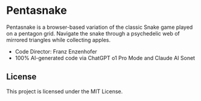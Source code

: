 # Pentasnake

Pentasnake is a browser-based variation of the classic Snake game played on a pentagon grid. Navigate the snake through a psychedelic web of mirrored triangles while collecting apples.

- Code Director: Franz Enzenhofer  
- 100% AI-generated code via ChatGPT o1 Pro Mode and Claude AI Sonet  

## License

This project is licensed under the MIT License.
    